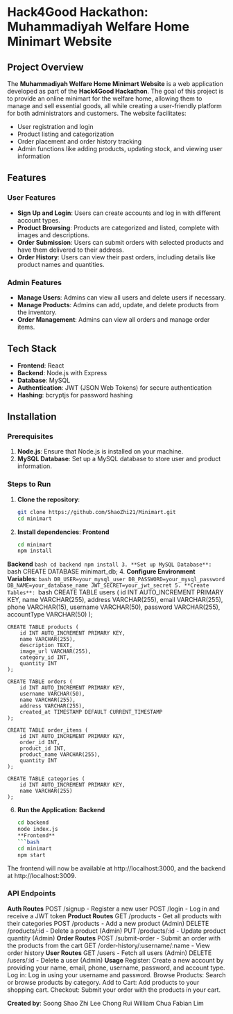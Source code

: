 # Hack4Good Hackathon: Muhammadiyah Welfare Home Minimart Website

## Project Overview

The **Muhammadiyah Welfare Home Minimart Website** is a web application developed as part of the **Hack4Good Hackathon**. The goal of this project is to provide an online minimart for the welfare home, allowing them to manage and sell essential goods, all while creating a user-friendly platform for both administrators and customers. The website facilitates:

- User registration and login
- Product listing and categorization
- Order placement and order history tracking
- Admin functions like adding products, updating stock, and viewing user information

## Features

### User Features

- **Sign Up and Login**: Users can create accounts and log in with different account types.
- **Product Browsing**: Products are categorized and listed, complete with images and descriptions.
- **Order Submission**: Users can submit orders with selected products and have them delivered to their address.
- **Order History**: Users can view their past orders, including details like product names and quantities.

### Admin Features

- **Manage Users**: Admins can view all users and delete users if necessary.
- **Manage Products**: Admins can add, update, and delete products from the inventory.
- **Order Management**: Admins can view all orders and manage order items.

## Tech Stack

- **Frontend**: React
- **Backend**: Node.js with Express
- **Database**: MySQL
- **Authentication**: JWT (JSON Web Tokens) for secure authentication
- **Hashing**: bcryptjs for password hashing

## Installation

### Prerequisites

1. **Node.js**: Ensure that Node.js is installed on your machine.
2. **MySQL Database**: Set up a MySQL database to store user and product information.

### Steps to Run

1. **Clone the repository**:
   ```bash
   git clone https://github.com/ShaoZhi21/Minimart.git
   cd minimart
2. **Install dependencies**:
**Frontend**
    ```bash
    cd minimart
    npm install
**Backend**
    ```bash
    cd backend
    npm install
3. **Set up MySQL Database**:
    ```bash
    CREATE DATABASE minimart_db;
4. **Configure Environment Variables**:
    ```bash
    DB_USER=your_mysql_user
    DB_PASSWORD=your_mysql_password
    DB_NAME=your_database_name
    JWT_SECRET=your_jwt_secret
5. **Create Tables**:
    ```bash
    CREATE TABLE users (
    id INT AUTO_INCREMENT PRIMARY KEY,
    name VARCHAR(255),
    address VARCHAR(255),
    email VARCHAR(255),
    phone VARCHAR(15),
    username VARCHAR(50),
    password VARCHAR(255),
    accountType VARCHAR(50)
    );

    CREATE TABLE products (
        id INT AUTO_INCREMENT PRIMARY KEY,
        name VARCHAR(255),
        description TEXT,
        image_url VARCHAR(255),
        category_id INT,
        quantity INT
    );

    CREATE TABLE orders (
        id INT AUTO_INCREMENT PRIMARY KEY,
        username VARCHAR(50),
        name VARCHAR(255),
        address VARCHAR(255),
        created_at TIMESTAMP DEFAULT CURRENT_TIMESTAMP
    );

    CREATE TABLE order_items (
        id INT AUTO_INCREMENT PRIMARY KEY,
        order_id INT,
        product_id INT,
        product_name VARCHAR(255),
        quantity INT
    );

    CREATE TABLE categories (
        id INT AUTO_INCREMENT PRIMARY KEY,
        name VARCHAR(255)
    );
6. **Run the Application**: 
    **Backend**
    ```bash
    cd backend
    node index.js
    **Frontend**
    ```bash
    cd minimart
    npm start
The frontend will now be available at http://localhost:3000, and the backend at http://localhost:3009.

### API Endpoints
**Auth Routes**
POST /signup - Register a new user
POST /login - Log in and receive a JWT token
**Product Routes**
GET /products - Get all products with their categories
POST /products - Add a new product (Admin)
DELETE /products/:id - Delete a product (Admin)
PUT /products/:id - Update product quantity (Admin)
**Order Routes**
POST /submit-order - Submit an order with the products from the cart
GET /order-history/:username/:name - View order history
**User Routes**
GET /users - Fetch all users (Admin)
DELETE /users/:id - Delete a user (Admin)
**Usage**
Register: Create a new account by providing your name, email, phone, username, password, and account type.
Log in: Log in using your username and password.
Browse Products: Search or browse products by category.
Add to Cart: Add products to your shopping cart.
Checkout: Submit your order with the products in your cart.

**Created by**:
Soong Shao Zhi
Lee Chong Rui
William Chua
Fabian Lim